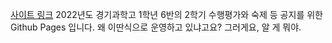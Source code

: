 [사이트 링크](https://annyeong-one.github.io/gshs106_gongji/ "이 텍스트는 어디에 나오는거임? 이걸 읽고 있다면 알려주셈")
2022년도 경기과학고 1학년 6반의 2학기 수행평가와 숙제 등 공지를 위한 Github Pages 입니다. 왜 이딴식으로 운영하고 있냐고요? 그러게요, 알 게 뭐야.
